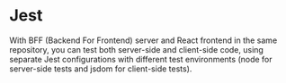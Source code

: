 # Jest
With BFF (Backend For Frontend) server and React frontend in the same repository, you can test both server-side and client-side code, using separate Jest configurations with different test environments (node for server-side tests and jsdom for client-side tests).
